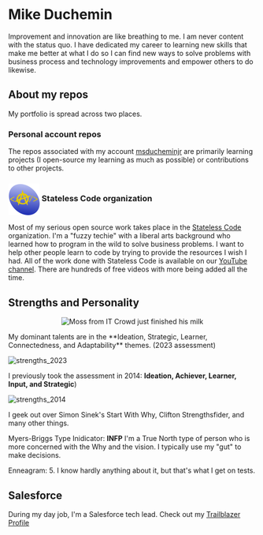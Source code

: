 # Mike Duchemin
Improvement and innovation are like breathing to me. I am never content with the status quo. I have dedicated my career to learning new skills that make me better at what I do so I can find new ways to solve problems with business process and technology improvements and empower others to do likewise.

## About my repos
My portfolio is spread across two places.
### Personal account repos
The repos associated with my account [msducheminjr](https://github.com/msducheminjr) are primarily learning projects (I open-source my learning as much as possible) or contributions to other projects.

### <a href="https://github.com/statelesscode" target="_blank"><img src="https://github.com/statelesscode/statelesscode/blob/main/assets/branding/StatelessCode/stateless_logo.svg" width="64" height="64" align="center" alt="Stateless Code Icon" /></a> Stateless Code organization 
Most of my serious open source work takes place in the [Stateless Code](https://github.com/statelesscode) organization. I'm a "fuzzy techie" with a liberal arts background who learned how to program in the wild to solve business problems. I want to help other people learn to code by trying to provide the resources I wish I had. All of the work done with Stateless Code is available on our [YouTube channel](https://www.youtube.com/statelesscode). There are hundreds of free videos with more being added all the time.

## Strengths and Personality
<p align="center">
<img src="https://media.tenor.com/8m9C3Ik2jtYAAAAC/austinpowers-milk.gif" alt="Moss from IT Crowd just finished his milk">
</p>
My dominant talents are in the **Ideation, Strategic, Learner, Connectedness, and Adaptability** themes. (2023 assessment)

![strengths_2023](https://user-images.githubusercontent.com/10717484/235326012-9460430c-f027-42f4-97d1-a29d60071049.png)

I previously took the assessment in 2014: **Ideation, Achiever, Learner, Input, and Strategic**)

![strengths_2014](https://user-images.githubusercontent.com/10717484/235326038-5220e8c3-293b-427f-9220-9dba441cb50a.png)

I geek out over Simon Sinek's Start With Why, Clifton Strengthsfider, and many other things. 

Myers-Briggs Type Inidicator: **INFP** I'm a True North type of person who is more concerned with the Why and the vision. I typically use my "gut" to make decisions.

Enneagram: 5. I know hardly anything about it, but that's what I get on tests. 

## Salesforce
During my day job, I'm a Salesforce tech lead. Check out my [Trailblazer Profile](https://trailblazer.me/id/michaelduchemin) 



